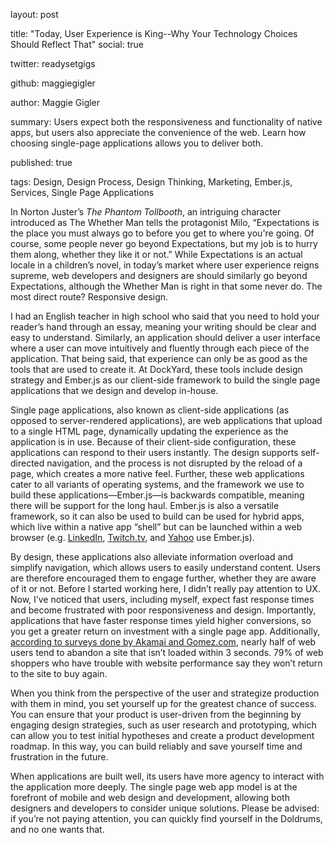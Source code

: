 layout: post 

title: "Today, User Experience is King--Why Your Technology Choices Should Reflect That" 
social: true

twitter: readysetgigs

github: maggiegigler

author: Maggie Gigler 

summary: Users expect both the responsiveness and functionality of native apps, but users also appreciate the convenience of the web. Learn how choosing single-page applications allows you to deliver both. 

published: true 

tags: Design, Design Process, Design Thinking, Marketing, Ember.js, Services, Single Page Applications

In Norton Juster’s _The Phantom Tollbooth_, an intriguing character introduced as The Whether Man tells the protagonist Milo, “Expectations is the place you must always go to before you get to where you're going. Of course, some people never go beyond Expectations, but my job is to hurry them along, whether they like it or not.” While Expectations is an actual locale in a children’s novel, in today’s market where user experience reigns supreme, web developers and designers are should similarly go beyond Expectations, although the Whether Man is right in that some never do. The most direct route? Responsive design.

I had an English teacher in high school who said that you need to hold your reader’s hand through an essay, meaning your writing should be clear and easy to understand. Similarly, an application should deliver a user interface where a user can move intuitively and fluently through each piece of the application. That being said, that experience can only be as good as the tools that are used to create it. At DockYard, these tools include design strategy and Ember.js as our client-side framework to build the single page applications that we design and develop in-house. 

Single page applications, also known as client-side applications (as opposed to server-rendered applications), are web applications that upload to a single HTML page, dynamically updating the experience as the application is in use. Because of their client-side configuration, these applications can respond to their users instantly. The design supports self-directed navigation, and the process is not disrupted by the reload of a page, which creates a more native feel. Further, these web applications cater to all variants of operating systems, and the framework we use to build these applications—Ember.js—is backwards compatible, meaning there will be support for the long haul. Ember.js is also a versatile framework, so it can also be used to build can be used for hybrid apps, which live within a native app “shell” but can be launched within a web browser (e.g. [LinkedIn](http://www.linkedin.com), [Twitch.tv](http://twitch.tv), and [Yahoo](http://www.yahoo.com) use Ember.js).

By design, these applications also alleviate information overload and simplify navigation, which allows users to easily understand content. Users are therefore encouraged them to engage further, whether they are aware of it or not. Before I started working here, I didn’t really pay attention to UX. Now, I’ve noticed that users, including myself, expect fast response times and become frustrated with poor responsiveness and design. Importantly, applications that have faster response times yield higher conversions, so you get a greater return on investment with a single page app. Additionally, [according to surveys done by Akamai and Gomez.com](https://blog.kissmetrics.com/loading-time/), nearly half of web users tend to abandon a site that isn’t loaded within 3 seconds. 79% of web shoppers who have trouble with website performance say they won’t return to the site to buy again.

When you think from the perspective of the user and strategize production with them in mind, you set yourself up for the greatest chance of success. You can ensure that your product is user-driven from the beginning by engaging design strategies, such as user research and prototyping, which can allow you to test initial hypotheses and create a product development roadmap. In this way, you can build reliably and save yourself time and frustration in the future.

When applications are built well, its users have more agency to interact with the application more deeply. The single page web app model is at the forefront of mobile and web design and development, allowing both designers and developers to consider unique solutions. Please be advised: if you’re not paying attention, you can quickly find yourself in the Doldrums, and no one wants that.
